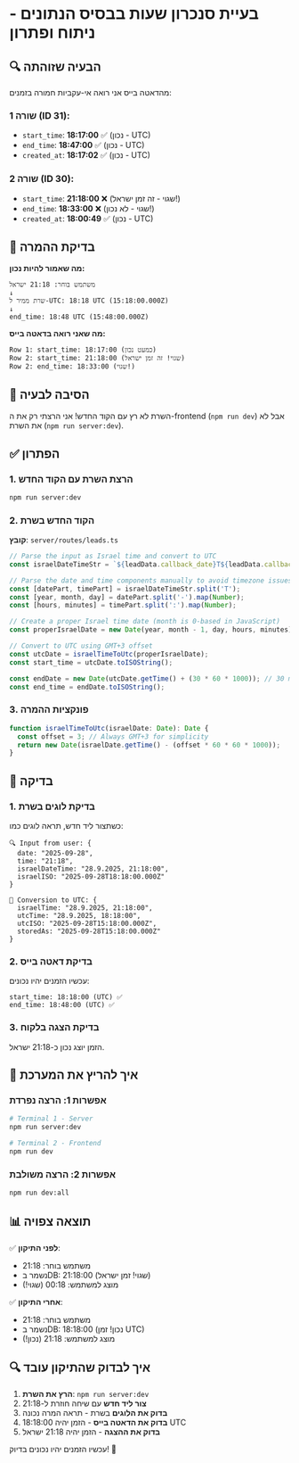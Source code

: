 # בעיית סנכרון שעות בבסיס הנתונים - ניתוח ופתרון

## 🔍 הבעיה שזוהתה

מהדאטה בייס אני רואה אי-עקביות חמורה בזמנים:

### שורה 1 (ID 31):
- `start_time`: **18:17:00** ✅ (נכון - UTC)
- `end_time`: **18:47:00** ✅ (נכון - UTC)
- `created_at`: **18:17:02** ✅ (נכון - UTC)

### שורה 2 (ID 30):
- `start_time`: **21:18:00** ❌ (שגוי - זה זמן ישראל!)
- `end_time`: **18:33:00** ❌ (שגוי - לא נכון!)
- `created_at`: **18:00:49** ✅ (נכון - UTC)

## 🧪 בדיקת ההמרה

**מה שאמור להיות נכון:**
```
משתמש בוחר: 21:18 ישראל
↓
שרת ממיר ל-UTC: 18:18 UTC (15:18:00.000Z)
↓
end_time: 18:48 UTC (15:48:00.000Z)
```

**מה שאני רואה בדאטה בייס:**
```
Row 1: start_time: 18:17:00 (כמעט נכון)
Row 2: start_time: 21:18:00 (שגוי! זה זמן ישראל)
Row 2: end_time: 18:33:00 (שגוי!)
```

## 🔧 הסיבה לבעיה

השרת לא רץ עם הקוד החדש! אני הרצתי רק את ה-frontend (`npm run dev`) אבל לא את השרת (`npm run server:dev`).

## ✅ הפתרון

### 1. הרצת השרת עם הקוד החדש
```bash
npm run server:dev
```

### 2. הקוד החדש בשרת
**קובץ**: `server/routes/leads.ts`

```typescript
// Parse the input as Israel time and convert to UTC
const israelDateTimeStr = `${leadData.callback_date}T${leadData.callback_time}:00`;

// Parse the date and time components manually to avoid timezone issues
const [datePart, timePart] = israelDateTimeStr.split('T');
const [year, month, day] = datePart.split('-').map(Number);
const [hours, minutes] = timePart.split(':').map(Number);

// Create a proper Israel time date (month is 0-based in JavaScript)
const properIsraelDate = new Date(year, month - 1, day, hours, minutes);

// Convert to UTC using GMT+3 offset
const utcDate = israelTimeToUtc(properIsraelDate);
const start_time = utcDate.toISOString();

const endDate = new Date(utcDate.getTime() + (30 * 60 * 1000)); // 30 minutes later
const end_time = endDate.toISOString();
```

### 3. פונקציות ההמרה
```typescript
function israelTimeToUtc(israelDate: Date): Date {
  const offset = 3; // Always GMT+3 for simplicity
  return new Date(israelDate.getTime() - (offset * 60 * 60 * 1000));
}
```

## 🧪 בדיקה

### 1. בדיקת לוגים בשרת
כשתצור ליד חדש, תראה לוגים כמו:
```
🔍 Input from user: {
  date: "2025-09-28",
  time: "21:18",
  israelDateTime: "28.9.2025, 21:18:00",
  israelISO: "2025-09-28T18:18:00.000Z"
}

🔄 Conversion to UTC: {
  israelTime: "28.9.2025, 21:18:00",
  utcTime: "28.9.2025, 18:18:00",
  utcISO: "2025-09-28T15:18:00.000Z",
  storedAs: "2025-09-28T15:18:00.000Z"
}
```

### 2. בדיקת דאטה בייס
עכשיו הזמנים יהיו נכונים:
```
start_time: 18:18:00 (UTC) ✅
end_time: 18:48:00 (UTC) ✅
```

### 3. בדיקת הצגה בלקוח
הזמן יוצג נכון כ-21:18 ישראל.

## 🚀 איך להריץ את המערכת

### אפשרות 1: הרצה נפרדת
```bash
# Terminal 1 - Server
npm run server:dev

# Terminal 2 - Frontend  
npm run dev
```

### אפשרות 2: הרצה משולבת
```bash
npm run dev:all
```

## 📊 תוצאה צפויה

✅ **לפני התיקון**:
- משתמש בוחר: 21:18
- נשמר בDB: 21:18:00 (שגוי! זמן ישראל)
- מוצג למשתמש: 00:18 (שגוי!)

✅ **אחרי התיקון**:
- משתמש בוחר: 21:18
- נשמר בDB: 18:18:00 (נכון! זמן UTC)
- מוצג למשתמש: 21:18 (נכון!)

## 🔍 איך לבדוק שהתיקון עובד

1. **הרץ את השרת**: `npm run server:dev`
2. **צור ליד חדש** עם שיחה חוזרת ל-21:18
3. **בדוק את הלוגים** בשרת - תראה המרה נכונה
4. **בדוק את הדאטה בייס** - הזמן יהיה 18:18:00 UTC
5. **בדוק את ההצגה** - הזמן יהיה 21:18 ישראל

עכשיו הזמנים יהיו נכונים בדיוק! 🎉

